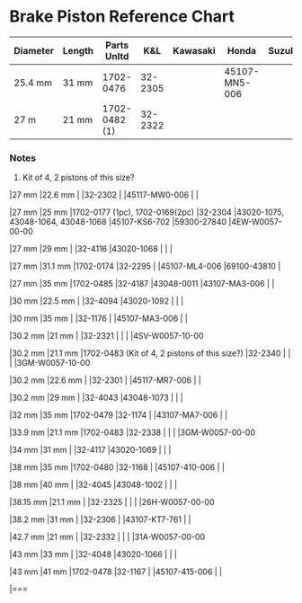 # Brake Piston Reference Chart

|Diameter |Length |Parts Unltd |K&L |Kawasaki |Honda |Suzuki |Yamaha |
|---|---|---|---|---|---|---|---|
|25.4 mm|31 mm|1702-0476|32-2305||45107-MN5-006|||
|27 m|21 mm|1702-0482 (1)|32-2322||||4SV-W0057-00-00|

### Notes

1. Kit of 4, 2 pistons of this size?

|27 mm
|22.6 mm
|
|32-2302
|
|45117-MW0-006
|
|

|27 mm
|25 mm
|1702-0177 (1pc), 1702-0169(2pc)
|32-2304
|43020-1075, 43048-1064, 43048-1068 
|45107-KS6-702
|59300-27840
|4EW-W0057-00-00

|27 mm
|29 mm
|
|32-4116
|43020-1068
|
|
|

|27 mm
|31.1 mm
|1702-0174
|32-2295
|
|45107-ML4-006
|69100-43810
|

|27 mm
|35 mm
|1702-0485
|32-4187
|43048-0011
|43107-MA3-006
|
|

|30 mm
|22.5 mm
|
|32-4094
|43020-1092
|
|
|

|30 mm
|35 mm
|
|32-1176
|
|45107-MA3-006
|
|

|30.2 mm
|21 mm
|
|32-2321
|
|
|
|4SV-W0057-10-00

|30.2 mm
|21.1 mm
|1702-0483 (Kit of 4, 2 pistons of this size?)
|32-2340
|
|
|
|3GM-W0057-10-00

|30.2 mm
|22.6 mm
|
|32-2301
|
|45117-MR7-006
|
|

|30.2 mm
|29 mm
|
|32-4043
|43048-1073
|
|
|

|32 mm
|35 mm
|1702-0479
|32-1174
|
|43107-MA7-006
|
|

|33.9 mm
|21.1 mm
|1702-0483
|32-2338
|
|
|
|3GM-W0057-00-00

|34 mm
|31 mm
|
|32-4117
|43020-1069
|
|
|

|38 mm
|35 mm
|1702-0480
|32-1168
|
|45107-410-006
|
|

|38 mm
|40 mm
|
|32-4045
|43048-1002
|
|
|

|38.15 mm
|21.1 mm
|
|32-2325
|
|
|
|26H-W0057-00-00

|38.2 mm
|31 mm
|
|32-2306
|
|43107-KT7-761
|
|

|42.7 mm
|21 mm
|
|32-2332
|
|
|
|31A-W0057-00-00

|43 mm
|33 mm
|
|32-4048
|43020-1066
|
|
|

|43 mm
|41 mm
|1702-0478
|32-1167
|
|45107-415-006
|
|

|===